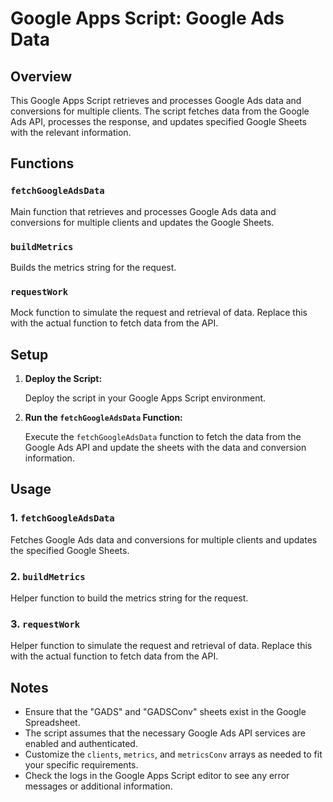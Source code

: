 # Google Apps Script: Google Ads Data

## Overview

This Google Apps Script retrieves and processes Google Ads data and conversions for multiple clients. The script fetches data from the Google Ads API, processes the response, and updates specified Google Sheets with the relevant information.

## Functions

### `fetchGoogleAdsData`

Main function that retrieves and processes Google Ads data and conversions for multiple clients and updates the Google Sheets.

### `buildMetrics`

Builds the metrics string for the request.

### `requestWork`

Mock function to simulate the request and retrieval of data. Replace this with the actual function to fetch data from the API.

## Setup

1. **Deploy the Script:**

   Deploy the script in your Google Apps Script environment.

2. **Run the `fetchGoogleAdsData` Function:**

   Execute the `fetchGoogleAdsData` function to fetch the data from the Google Ads API and update the sheets with the data and conversion information.

## Usage

### 1. `fetchGoogleAdsData`

Fetches Google Ads data and conversions for multiple clients and updates the specified Google Sheets.

### 2. `buildMetrics`

Helper function to build the metrics string for the request.

### 3. `requestWork`

Helper function to simulate the request and retrieval of data. Replace this with the actual function to fetch data from the API.

## Notes

- Ensure that the "GADS" and "GADSConv" sheets exist in the Google Spreadsheet.
- The script assumes that the necessary Google Ads API services are enabled and authenticated.
- Customize the `clients`, `metrics`, and `metricsConv` arrays as needed to fit your specific requirements.
- Check the logs in the Google Apps Script editor to see any error messages or additional information.
